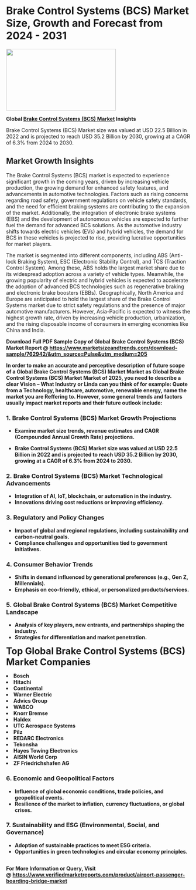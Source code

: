 <H1>Brake Control Systems (BCS) Market Size, Growth and Forecast from 2024 - 2031</H1><img class="aligncenter size-medium wp-image-584254" src="https://thirdeyenews.in/wp-content/uploads/2024/09/Global-Market-Research-300x168.jpeg" alt="" width="300" height="168" /><p><strong>Global&nbsp;<a href="https://www.marketsizeandtrends.com/download-sample/762942/&amp;utm_source=Pulse&amp;utm_medium=205">Brake Control Systems (BCS) Market</a> Insights</strong></p><p>Brake Control Systems (BCS) Market size was valued at USD 22.5 Billion in 2022 and is projected to reach USD 35.2 Billion by 2030, growing at a CAGR of 6.3% from 2024 to 2030.</p><p><h2>Market Growth Insights</h2> <p>The Brake Control Systems (BCS) market is expected to experience significant growth in the coming years, driven by increasing vehicle production, the growing demand for enhanced safety features, and advancements in automotive technologies. Factors such as rising concerns regarding road safety, government regulations on vehicle safety standards, and the need for efficient braking systems are contributing to the expansion of the market. Additionally, the integration of electronic brake systems (EBS) and the development of autonomous vehicles are expected to further fuel the demand for advanced BCS solutions. As the automotive industry shifts towards electric vehicles (EVs) and hybrid vehicles, the demand for BCS in these vehicles is projected to rise, providing lucrative opportunities for market players.</p> <p><strong></strong></p> <p>The market is segmented into different components, including ABS (Anti-lock Braking System), ESC (Electronic Stability Control), and TCS (Traction Control System). Among these, ABS holds the largest market share due to its widespread adoption across a variety of vehicle types. Meanwhile, the growing popularity of electric and hybrid vehicles is expected to accelerate the adoption of advanced BCS technologies such as regenerative braking and electronic brake boosters (EBBs). Geographically, North America and Europe are anticipated to hold the largest share of the Brake Control Systems market due to strict safety regulations and the presence of major automotive manufacturers. However, Asia-Pacific is expected to witness the highest growth rate, driven by increasing vehicle production, urbanization, and the rising disposable income of consumers in emerging economies like China and India. <p><strong></p><p><span class=""><strong>Download Full PDF Sample Copy of Global Brake Control Systems (BCS) Market Report</strong> @ <a href="https://www.marketsizeandtrends.com/download-sample/762942/&amp;utm_source=Pulse&amp;utm_medium=205" target="_blank">https://www.marketsizeandtrends.com/download-sample/762942/&amp;utm_source=Pulse&amp;utm_medium=205</a></span></p><p>In order to make an accurate and perceptive description of future scope of a Global&nbsp;Brake Control Systems (BCS) Market Market as Global&nbsp;Brake Control Systems (BCS) Market Market of 2025, you need to describe a clear Vision &ndash; What Industry or Linda can you think of for example: Quote from a Technology, healthcare, automotive, renewable energy, name the market you are Reffering to. However, some general trends and factors usually impact market reports and their future outlook include:</p><h3>1.&nbsp;<strong>Brake Control Systems (BCS) Market Growth Projections</strong></h3><ul><li>Examine market size trends, revenue estimates and CAGR (Compounded Annual Growth Rate) projections.</li><li><p>Brake Control Systems (BCS) Market size was valued at USD 22.5 Billion in 2022 and is projected to reach USD 35.2 Billion by 2030, growing at a CAGR of 6.3% from 2024 to 2030.</p></li></ul><h3>2.&nbsp;<strong>Brake Control Systems (BCS) Market Technological Advancements</strong></h3><ul><li>Integration of AI, IoT, blockchain, or automation in the industry.</li><li>Innovations driving cost reductions or improving efficiency.</li></ul><h3>3.&nbsp;<strong>Regulatory and Policy Changes</strong></h3><ul><li>Impact of global and regional regulations, including sustainability and carbon-neutral goals.</li><li>Compliance challenges and opportunities tied to government initiatives.</li></ul><h3>4.&nbsp;<strong>Consumer Behavior Trends</strong></h3><ul><li>Shifts in demand influenced by generational preferences (e.g., Gen Z, Millennials).</li><li>Emphasis on eco-friendly, ethical, or personalized products/services.</li></ul><h3>5.&nbsp;<strong>Global Brake Control Systems (BCS) Market Competitive Landscape</strong></h3><ul><li>Analysis of key players, new entrants, and partnerships shaping the industry.</li><li>Strategies for differentiation and market penetration.</li></ul><p data-pm-slice="1 1 []"><span style="color: inherit; font-family: inherit; font-size: 25px;">Top Global Brake Control Systems (BCS) Market Companies</span></p><div class="" data-test-id=""><p><li>Bosch</li><li> Hitachi</li><li> Continental</li><li> Warner Electric</li><li> Advics Group</li><li> WABCO</li><li> Knorr Bremse</li><li> Haldex</li><li> UTC Aerospace Systems</li><li> Pilz</li><li> REDARC Electronics</li><li> Tekonsha</li><li> Hayes Towing Electronics</li><li> AISIN World Corp</li><li> ZF Friedrichshafen AG</li></p></div><h3>6.&nbsp;<strong>Economic and Geopolitical Factors</strong></h3><ul><li>Influence of global economic conditions, trade policies, and geopolitical events.</li><li>Resilience of the market to inflation, currency fluctuations, or global crises.</li></ul><h3>7.&nbsp;<strong>Sustainability and ESG (Environmental, Social, and Governance)</strong></h3><ul><li>Adoption of sustainable practices to meet ESG criteria.</li><li>Opportunities in green technologies and circular economy principles.</li></ul><h2><strong style="font-size: 14px;">For More Information or Query, Visit @&nbsp;</strong><a style="background-color: #ffffff; font-size: 14px;" href="https://www.marketsizeandtrends.com/report/brake-control-systems-bcs-market/" target="_blank">https://www.verifiedmarketreports.com/product/airport-passenger-boarding-bridge-market</a></h2>
